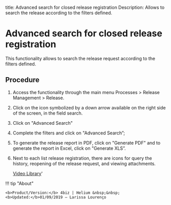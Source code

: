 title: Advanced search for closed release registration
Description: Allows to search the release according to the filters defined.

# Advanced search for closed release registration

This functionality allows to search the release request according to the filters defined.

Procedure
-------------

1.  Access the functionality through the main menu Processes > Release Management > Release.

2.  Click on the icon symbolized by a down arrow available on the right side of the screen, in the field search.

3.  Click on "Advanced Search"

4.  Complete the filters and click on "Advanced Search”;

5.  To generate the release report in PDF, click on "Generate PDF" and to generate the report in Excel, click on "Generate XLS”.

6.  Next to each list release registration, there are icons for query the history, reopening of the release request, and viewing attachments.
    
    <i class='fa fa-youtube-play  fa-2x' style='color:#97ce17;vertical-align: middle;'> </i> [Video Library](https://www.youtube.com/playlist?list=PLB5qK2uzf2RMA1W1Js4-lPEDUDUJJ_rUa)'

!!! tip "About"

    <b>Product/Version:</b> 4biz | Helium &nbsp;&nbsp;
    <b>Updated:</b>01/09/2019 – Larissa Lourenço

